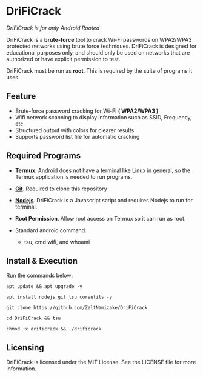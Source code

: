 # DriFiCrack
_DriFiCrack is for only Android Rooted_

DriFiCrack is a **brute-force** tool to crack Wi-Fi passwords on WPA2/WPA3 
protected networks using brute force techniques. DriFiCrack is designed for educational purposes only, and should only be used on networks 
that are authorized or have explicit permission to test. 

DriFiCrack must be run as **root**. This is required by the suite 
of programs it uses.

## Feature
- Brute-force password cracking for Wi-Fi **( WPA2/WPA3 )**
- Wifi network scanning to display information such as SSID, Frequency, etc.
- Structured output with colors for clearer results
- Supports password list file for automatic cracking

## Required Programs

* [__Termux__](https://f-droid.org/packages/com.termux/). Android does not have a terminal like Linux in general, so the Termux application is needed to run programs.
* [__Git__](https://git-scm.com/downloads). Required to clone this repository
* [__Nodejs__](https://nodejs.org). DriFiCrack is a Javascript script and requires Nodejs to run for terminal.
* __Root Permission__. Allow root access on Termux so it can run as root.

* Standard android command.
  * tsu, cmd wifi, and whoami

## Install & Execution
Run the commands below:

`apt update && apt upgrade -y`

`apt install nodejs git tsu coreutils -y`

`git clone https://github.com/ZeltNamizake/DriFiCrack`

`cd DriFiCrack && tsu`

`chmod +x drificrack && ./drificrack`

## Licensing
DriFiCrack is licensed under the MIT License. See the LICENSE file for more information.
